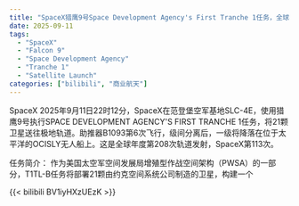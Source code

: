 ```yaml
---
title: "SpaceX猎鹰9号Space Development Agency's First Tranche 1任务，全球年度第208次航天发射"
date: 2025-09-11
tags:
  - "SpaceX"
  - "Falcon 9"
  - "Space Development Agency"
  - "Tranche 1"
  - "Satellite Launch"
categories: ["bilibili", "商业航天"]
---
```


SpaceX
2025年9月11日22时12分，SpaceX在范登堡空军基地SLC-4E，使用猎鹰9号执行SPACE DEVELOPMENT AGENCY'S FIRST TRANCHE 1任务，将21颗卫星送往极地轨道。助推器B1093第6次飞行，级间分离后，一级将降落在位于太平洋的OCISLY无人船上。这是全球年度第208次轨道发射，SpaceX第113次。

任务简介：
作为美国太空军空间发展局增殖型作战空间架构（PWSA）的一部分，T1TL-B任务将部署21颗由约克空间系统公司制造的卫星，构建一个

{{< bilibili BV1iyHXzUEzK >}}
